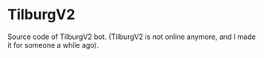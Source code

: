 # TilburgV2

Source code of TilburgV2 bot. (TilburgV2 is not online anymore, and I made it for someone a while ago).


